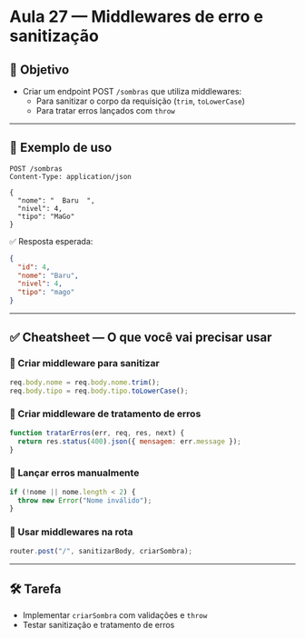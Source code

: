 # Aula 27 — Middlewares de erro e sanitização

## 🎯 Objetivo

- Criar um endpoint POST `/sombras` que utiliza middlewares:
  - Para sanitizar o corpo da requisição (`trim`, `toLowerCase`)
  - Para tratar erros lançados com `throw`

---

## 🧪 Exemplo de uso

```
POST /sombras
Content-Type: application/json

{
  "nome": "  Baru  ",
  "nivel": 4,
  "tipo": "MaGo"
}
```

✅ Resposta esperada:
```json
{
  "id": 4,
  "nome": "Baru",
  "nivel": 4,
  "tipo": "mago"
}
```

---

## ✅ Cheatsheet — O que você vai precisar usar

### 📌 Criar middleware para sanitizar
```js
req.body.nome = req.body.nome.trim();
req.body.tipo = req.body.tipo.toLowerCase();
```

### 📌 Criar middleware de tratamento de erros
```js
function tratarErros(err, req, res, next) {
  return res.status(400).json({ mensagem: err.message });
}
```

### 📌 Lançar erros manualmente
```js
if (!nome || nome.length < 2) {
  throw new Error("Nome inválido");
}
```

### 📌 Usar middlewares na rota
```js
router.post("/", sanitizarBody, criarSombra);
```

---

## 🛠️ Tarefa

- Implementar `criarSombra` com validações e `throw`
- Testar sanitização e tratamento de erros
